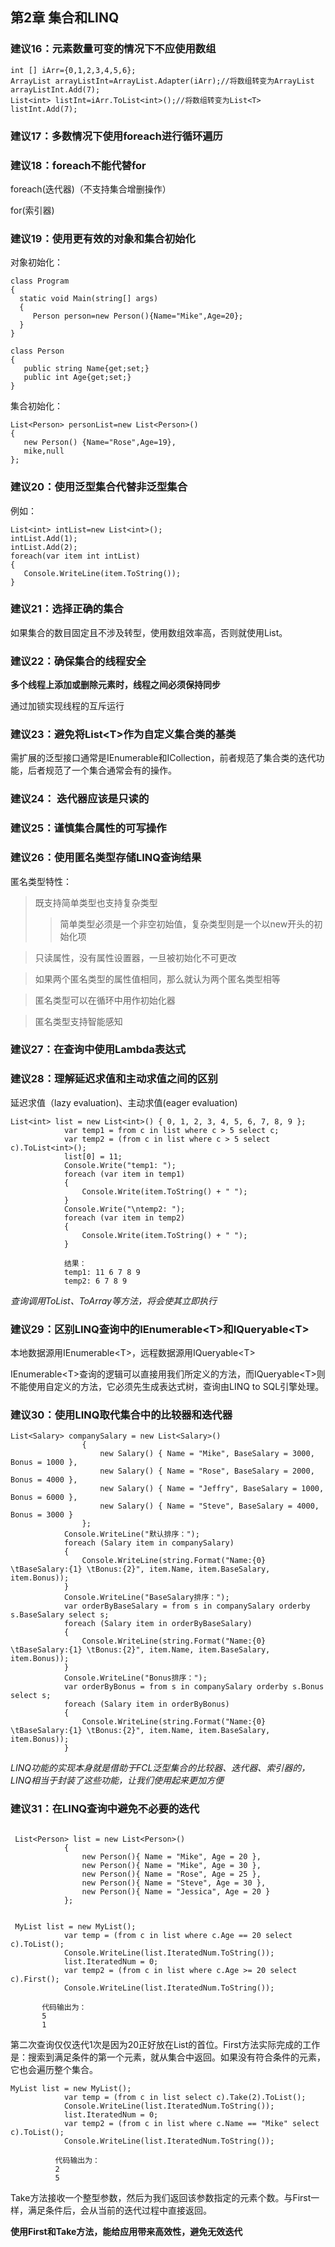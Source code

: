 ## 第2章 集合和LINQ

### 建议16：元素数量可变的情况下不应使用数组

```
int [] iArr={0,1,2,3,4,5,6};
ArrayList arrayListInt=ArrayList.Adapter(iArr);//将数组转变为ArrayList
arrayListInt.Add(7);
List<int> listInt=iArr.ToList<int>();//将数组转变为List<T>
listInt.Add(7);
```



### 建议17：多数情况下使用foreach进行循环遍历

### 建议18：foreach不能代替for

foreach(迭代器)（不支持集合增删操作）

for(索引器)

### 建议19：使用更有效的对象和集合初始化

对象初始化：

```
class Program
{
  static void Main(string[] args)
  {
     Person person=new Person(){Name="Mike",Age=20};
  }
}

class Person
{
   public string Name{get;set;}
   public int Age{get;set;}
}
```

集合初始化：

```
List<Person> personList=new List<Person>()
{
   new Person() {Name="Rose",Age=19},
   mike,null
};
```

### 建议20：使用泛型集合代替非泛型集合

例如：

```
List<int> intList=new List<int>();
intList.Add(1);
intList.Add(2);
foreach(var item int intList)
{
   Console.WriteLine(item.ToString());
}
```

### 建议21：选择正确的集合

如果集合的数目固定且不涉及转型，使用数组效率高，否则就使用List<T>。

### 建议22：确保集合的线程安全

**多个线程上添加或删除元素时，线程之间必须保持同步**

通过加锁实现线程的互斥运行

### 建议23：避免将List\<T>作为自定义集合类的基类

​        需扩展的泛型接口通常是IEnumerable<T>和ICollection<T>，前者规范了集合类的迭代功能，后者规范了一个集合通常会有的操作。

### 建议24： 迭代器应该是只读的

### 建议25：谨慎集合属性的可写操作

### 建议26：使用匿名类型存储LINQ查询结果

匿名类型特性：

> 既支持简单类型也支持复杂类型
>
> > 简单类型必须是一个非空初始值，复杂类型则是一个以new开头的初始化项

> 只读属性，没有属性设置器，一旦被初始化不可更改

> 如果两个匿名类型的属性值相同，那么就认为两个匿名类型相等

> 匿名类型可以在循环中用作初始化器

> 匿名类型支持智能感知

### 建议27：在查询中使用Lambda表达式

### 建议28：理解延迟求值和主动求值之间的区别

延迟求值（lazy evaluation)、主动求值(eager evaluation)

```
List<int> list = new List<int>() { 0, 1, 2, 3, 4, 5, 6, 7, 8, 9 };
            var temp1 = from c in list where c > 5 select c;
            var temp2 = (from c in list where c > 5 select c).ToList<int>();
            list[0] = 11;
            Console.Write("temp1: ");
            foreach (var item in temp1)
            {
                Console.Write(item.ToString() + " ");
            }
            Console.Write("\ntemp2: ");
            foreach (var item in temp2)
            {
                Console.Write(item.ToString() + " ");
            }
            
            结果：
            temp1: 11 6 7 8 9
            temp2: 6 7 8 9
```

*查询调用ToList、ToArray等方法，将会使其立即执行*

### 建议29：区别LINQ查询中的IEnumerable\<T>和IQueryable\<T>

​       本地数据源用IEnumerable\<T>，远程数据源用IQueryable\<T>

​        IEnumerable\<T>查询的逻辑可以直接用我们所定义的方法，而IQueryable\<T>则不能使用自定义的方法，它必须先生成表达式树，查询由LINQ to SQL引擎处理。

### 建议30：使用LINQ取代集合中的比较器和迭代器

```
List<Salary> companySalary = new List<Salary>()
                {
                    new Salary() { Name = "Mike", BaseSalary = 3000, Bonus = 1000 },
                    new Salary() { Name = "Rose", BaseSalary = 2000, Bonus = 4000 },
                    new Salary() { Name = "Jeffry", BaseSalary = 1000, Bonus = 6000 },
                    new Salary() { Name = "Steve", BaseSalary = 4000, Bonus = 3000 }
                };
            Console.WriteLine("默认排序：");
            foreach (Salary item in companySalary)
            {
                Console.WriteLine(string.Format("Name:{0} \tBaseSalary:{1} \tBonus:{2}", item.Name, item.BaseSalary, item.Bonus));
            }
            Console.WriteLine("BaseSalary排序：");
            var orderByBaseSalary = from s in companySalary orderby s.BaseSalary select s;
            foreach (Salary item in orderByBaseSalary)
            {
                Console.WriteLine(string.Format("Name:{0} \tBaseSalary:{1} \tBonus:{2}", item.Name, item.BaseSalary, item.Bonus));
            }
            Console.WriteLine("Bonus排序：");
            var orderByBonus = from s in companySalary orderby s.Bonus select s;
            foreach (Salary item in orderByBonus)
            {
                Console.WriteLine(string.Format("Name:{0} \tBaseSalary:{1} \tBonus:{2}", item.Name, item.BaseSalary, item.Bonus));
            }
```

*LINQ功能的实现本身就是借助于FCL泛型集合的比较器、迭代器、索引器的，LINQ相当于封装了这些功能，让我们使用起来更加方便*

### 建议31：在LINQ查询中避免不必要的迭代

```
 
 List<Person> list = new List<Person>()
            {
                new Person(){ Name = "Mike", Age = 20 },
                new Person(){ Name = "Mike", Age = 30 },
                new Person(){ Name = "Rose", Age = 25 },
                new Person(){ Name = "Steve", Age = 30 },
                new Person(){ Name = "Jessica", Age = 20 }
            };
 
 
 MyList list = new MyList();
            var temp = (from c in list where c.Age == 20 select c).ToList();
            Console.WriteLine(list.IteratedNum.ToString());
            list.IteratedNum = 0;
            var temp2 = (from c in list where c.Age >= 20 select c).First();
            Console.WriteLine(list.IteratedNum.ToString());
       
       代码输出为：
       5
       1
```

第二次查询仅仅迭代1次是因为20正好放在List的首位。First方法实际完成的工作是：搜索到满足条件的第一个元素，就从集合中返回。如果没有符合条件的元素，它也会遍历整个集合。

```
MyList list = new MyList();
            var temp = (from c in list select c).Take(2).ToList();
            Console.WriteLine(list.IteratedNum.ToString());
            list.IteratedNum = 0;
            var temp2 = (from c in list where c.Name == "Mike" select c).ToList();
            Console.WriteLine(list.IteratedNum.ToString());
            
          代码输出为：
          2
          5
```

Take方法接收一个整型参数，然后为我们返回该参数指定的元素个数。与First一样，满足条件后，会从当前的迭代过程中直接返回。

**使用First和Take方法，能给应用带来高效性，避免无效迭代**